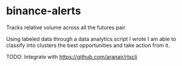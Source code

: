 # binance-alerts
Tracks relative volume across all the futures pair

Using labeled data through a data analytics script I wrote I am able to classify into clusters the best opportunities and take action from it.


TODO:
Integrate with https://github.com/aranair/rtscli
